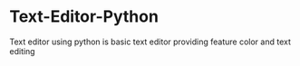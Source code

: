# Text-Editor-Python
Text editor using python is basic text editor providing feature color and text editing 
